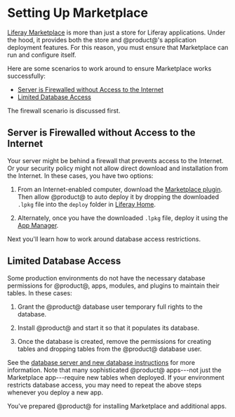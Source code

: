 # Setting Up Marketplace [](id=setting-up-marketplace-and-portal-security)

[Liferay Marketplace](https://www.liferay.com/marketplace)
is more than just a store for Liferay applications. Under the hood, it provides
both the store and @product@'s application deployment features. For this
reason, you must ensure that Marketplace can run and configure itself. 

Here are some scenarios to work around to ensure Marketplace works successfully:

-   [Server is Firewalled without Access to the Internet](#server-is-firewalled-without-access-to-the-internet)
-   [Limited Database Access](#limited-database-access)

The firewall scenario is discussed first. 

## Server is Firewalled without Access to the Internet [](id=server-is-firewalled-without-access-to-the-internet)

Your server might be behind a firewall that prevents access to the Internet. Or
your security policy might not allow direct download and installation from the
Internet. In these cases, you have two options:

1.  From an Internet-enabled computer, download the 
    [Marketplace plugin](https://www.liferay.com/marketplace/download).
    Then allow @product@ to auto deploy it by dropping the downloaded `.lpkg`
    file into the `deploy` folder in
    [Liferay Home](/discover/deployment/-/knowledge_base/7-1/installing-product#liferay-home).

2.  Alternately, once you have the downloaded `.lpkg` file, deploy it using the
    [App Manager](/discover/portal/-/knowledge_base/7-1/managing-and-configuring-apps).

Next you'll learn how to work around database access restrictions. 

## Limited Database Access [](id=limited-database-access)

Some production environments do not have the necessary database permissions for
@product@, apps, modules, and plugins to maintain their tables. In these cases:

1.  Grant the @product@ database user temporary full rights to the database.

2.  Install @product@ and start it so that it populates its database.

3.  Once the database is created, remove the permissions for creating tables and
    dropping tables from the @product@ database user.

See the [database server and new database instructions](/discover/deployment/-/knowledge_base/7-1/preparing-for-install#installation)
for more information. Note that many sophisticated
@product@ apps---not just the Marketplace app---require new tables when
deployed. If your environment restricts database access, you may need to repeat
the above steps whenever you deploy a new app.

You've prepared @product@ for installing Marketplace and additional apps. 
